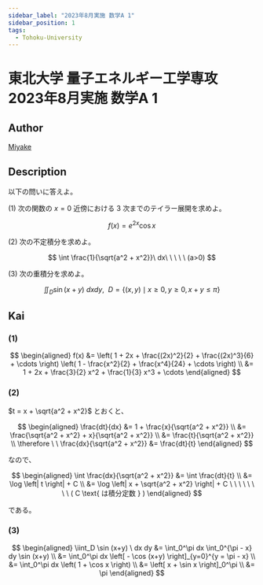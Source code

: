```yaml
---
sidebar_label: "2023年8月実施 数学A 1"
sidebar_position: 1
tags:
  - Tohoku-University
---
```

# 東北大学 量子エネルギー工学専攻 2023年8月実施 数学A 1

## **Author**
[Miyake](https://miyake.github.io/exams/index.html)

## **Description**
以下の問いに答えよ。

(1) 次の関数の $x=0$ 近傍における $3$ 次までのテイラー展開を求めよ。

$$
f(x) = e^{2x} \cos x
$$

(2) 次の不定積分を求めよ。

$$
\int \frac{1}{\sqrt{a^2 + x^2}}\ dx\ \ \ \ \ (a>0)
$$

(3) 次の重積分を求めよ。

$$
\iint_D \sin(x+y)\ dxdy,\ \ D=\{(x,y) \mid x \ge 0, y\ge 0, x+y \le \pi\}
$$

## **Kai**
### (1)

$$
\begin{aligned}
f(x)
&= \left( 1 + 2x + \frac{(2x)^2}{2} + \frac{(2x)^3}{6} + \cdots \right)
\left( 1 - \frac{x^2}{2} + \frac{x^4}{24} + \cdots \right)
\\
&= 1 + 2x + \frac{3}{2} x^2 + \frac{1}{3} x^3 + \cdots
\end{aligned}
$$

### (2)
$t = x + \sqrt{a^2 + x^2}$ とおくと、

$$
\begin{aligned}
\frac{dt}{dx}
&= 1 + \frac{x}{\sqrt{a^2 + x^2}}
\\
&= \frac{\sqrt{a^2 + x^2} + x}{\sqrt{a^2 + x^2}}
\\
&= \frac{t}{\sqrt{a^2 + x^2}}
\\
\therefore \ \ 
\frac{dx}{\sqrt{a^2 + x^2}} &= \frac{dt}{t}
\end{aligned}
$$

なので、

$$
\begin{aligned}
\int \frac{dx}{\sqrt{a^2 + x^2}}
&= \int \frac{dt}{t}
\\
&= \log \left| t \right| + C
\\
&= \log \left| x + \sqrt{a^2 + x^2} \right| + C
\ \ \ \ \ \ \ \ ( C \text{ は積分定数 } )
\end{aligned}
$$

である。

### (3)

$$
\begin{aligned}
\iint_D \sin (x+y) \ dx dy
&= \int_0^\pi dx \int_0^{\pi - x} dy \sin (x+y)
\\
&= \int_0^\pi dx \left[ - \cos (x+y) \right]_{y=0}^{y = \pi - x}
\\
&= \int_0^\pi dx \left( 1 + \cos x \right)
\\
&= \left[ x + \sin x \right]_0^\pi
\\
&= \pi
\end{aligned}
$$